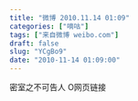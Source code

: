 ```yaml
---
title: "微博 2010.11.14 01:09"
categories: ["嘀咕"]
tags: ["来自微博 weibo.com"]
draft: false
slug: "YCgBo9"
date: "2010-11-14 01:09:00"
---
```


<p>密室之不可告人 O网页链接 ​​​​</p>
